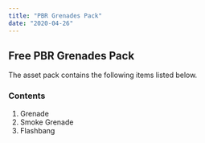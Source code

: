 ```yaml
---
title: "PBR Grenades Pack"
date: "2020-04-26"
---
```


## Free PBR Grenades Pack

The asset pack contains the following items listed below.
### Contents
1. Grenade
2. Smoke Grenade
3. Flashbang